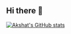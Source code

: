 ## Hi there 👋
[![Akshat's GitHub stats](https://github-readme-stats.vercel.app/api?username=saujix)](https://github.com/anuraghazra/github-readme-stats)
<!--
**saujix/saujix** is a ✨ _special_ ✨ repository because its `README.md` (this file) appears on your GitHub profile.

Here are some ideas to get you started:

- 🔭 I’m currently working on ...
- 🌱 I’m currently learning ...
- 👯 I’m looking to collaborate on ...
- 🤔 I’m looking for help with ...
- 💬 Ask me about ...
- 📫 How to reach me: ...
- 😄 Pronouns: ...
- ⚡ Fun fact: ...
-->

